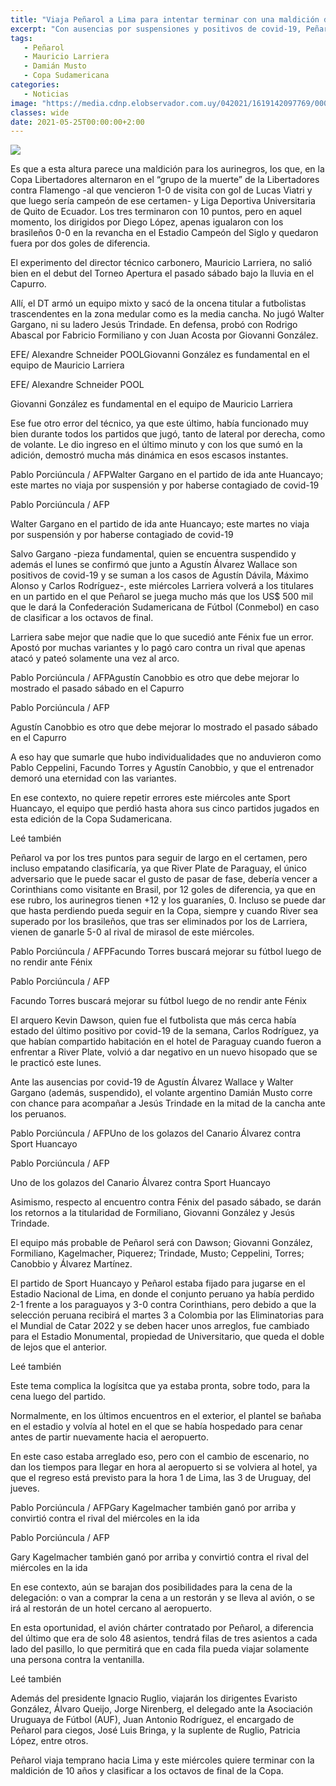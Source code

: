 ```yaml
---
title: "Viaja Peñarol a Lima para intentar terminar con una maldición de 10 años"
excerpt: "Con ausencias por suspensiones y positivos de covid-19, Peñarol viaja en la mañana de este martes a Lima y el miércoles a las 21.30 buscará terminar con una maldición de 10 años; Larriera tiene pronto el equipo"
tags:
   - Peñarol
   - Mauricio Larriera
   - Damián Musto
   - Copa Sudamericana
categories:
   - Noticias
image: "https://media.cdnp.elobservador.com.uy/042021/1619142097769/000_98K6GD.jpg?&cw=1170"
classes: wide
date: 2021-05-25T00:00:00+2:00
---
```



<img src="https://media.cdnp.elobservador.com.uy/042021/1619142097769/000_98K6GD.jpg?&cw=1170">


Es que a esta altura parece una maldición para los aurinegros, los que, en la Copa Libertadores alternaron en el “grupo de la muerte” de la Libertadores contra Flamengo -al que vencieron 1-0 de visita con gol de Lucas Viatri y que luego sería campeón de ese certamen- y Liga Deportiva Universitaria de Quito de Ecuador. Los tres terminaron con 10 puntos, pero en aquel momento, los dirigidos por Diego López, apenas igualaron con los brasileños 0-0 en la revancha en el Estadio Campeón del Siglo y quedaron fuera por dos goles de diferencia.


El experimento del director técnico carbonero, Mauricio Larriera, no salió bien en el debut del Torneo Apertura el pasado sábado bajo la lluvia en el Capurro.


Allí, el DT armó un equipo mixto y sacó de la oncena titular a futbolistas trascendentes en la zona medular como es la media cancha. No jugó Walter Gargano, ni su ladero Jesús Trindade. En defensa, probó con Rodrigo Abascal por Fabricio Formiliano y con Juan Acosta por Giovanni González.


EFE/ Alexandre Schneider POOLGiovanni González es fundamental en el equipo de Mauricio Larriera


EFE/ Alexandre Schneider POOL


Giovanni González es fundamental en el equipo de Mauricio Larriera


Ese fue otro error del técnico, ya que este último, había funcionado muy bien durante todos los partidos que jugó, tanto de lateral por derecha, como de volante. Le dio ingreso en el último minuto y con los que sumó en la adición, demostró mucha más dinámica en esos escasos instantes.


Pablo Porciúncula / AFPWalter Gargano en el partido de ida ante Huancayo; este martes no viaja por suspensión y por haberse contagiado de covid-19


Pablo Porciúncula / AFP


Walter Gargano en el partido de ida ante Huancayo; este martes no viaja por suspensión y por haberse contagiado de covid-19


Salvo Gargano -pieza fundamental, quien se encuentra suspendido y además el lunes se confirmó que junto a Agustín Álvarez Wallace son positivos de covid-19 y se suman a los casos de Agustín Dávila, Máximo Alonso y Carlos Rodríguez-, este miércoles Larriera volverá a los titulares en un partido en el que Peñarol se juega mucho más que los US$ 500 mil que le dará la Confederación Sudamericana de Fútbol (Conmebol) en caso de clasificar a los octavos de final.


Larriera sabe mejor que nadie que lo que sucedió ante Fénix fue un error. Apostó por muchas variantes y lo pagó caro contra un rival que apenas atacó y pateó solamente una vez al arco.


Pablo Porciúncula / AFPAgustín Canobbio es otro que debe mejorar lo mostrado el pasado sábado en el Capurro


Pablo Porciúncula / AFP


Agustín Canobbio es otro que debe mejorar lo mostrado el pasado sábado en el Capurro


A eso hay que sumarle que hubo individualidades que no anduvieron como Pablo Ceppelini, Facundo Torres y Agustín Canobbio, y que el entrenador demoró una eternidad con las variantes.


En ese contexto, no quiere repetir errores este miércoles ante Sport Huancayo, el equipo que perdió hasta ahora sus cinco partidos jugados en esta edición de la Copa Sudamericana.


Leé también


Peñarol va por los tres puntos para seguir de largo en el certamen, pero incluso empatando clasificaría, ya que River Plate de Paraguay, el único adversario que le puede sacar el gusto de pasar de fase, debería vencer a Corinthians como visitante en Brasil, por 12 goles de diferencia, ya que en ese rubro, los aurinegros tienen +12 y los guaraníes, 0. Incluso se puede dar que hasta perdiendo pueda seguir en la Copa, siempre y cuando River sea superado por los brasileños, que tras ser eliminados por los de Larriera, vienen de ganarle 5-0 al rival de mirasol de este miércoles.


Pablo Porciúncula / AFPFacundo Torres buscará mejorar su fútbol luego de no rendir ante Fénix


Pablo Porciúncula / AFP


Facundo Torres buscará mejorar su fútbol luego de no rendir ante Fénix


El arquero Kevin Dawson, quien fue el futbolista que más cerca había estado del último positivo por covid-19 de la semana, Carlos Rodríguez, ya que habían compartido habitación en el hotel de Paraguay cuando fueron a enfrentar a River Plate, volvió a dar negativo en un nuevo hisopado que se le practicó este lunes.


Ante las ausencias por covid-19 de Agustín Álvarez Wallace y Walter Gargano (además, suspendido), el volante argentino Damián Musto corre con chance para acompañar a Jesús Trindade en la mitad de la cancha ante los peruanos.


Pablo Porciúncula / AFPUno de los golazos del Canario Álvarez contra Sport Huancayo


Pablo Porciúncula / AFP


Uno de los golazos del Canario Álvarez contra Sport Huancayo


Asimismo, respecto al encuentro contra Fénix del pasado sábado, se darán los retornos a la titularidad de Formiliano, Giovanni González y Jesús Trindade.


El equipo más probable de Peñarol será con Dawson; Giovanni González, Formiliano, Kagelmacher, Piquerez; Trindade, Musto; Ceppelini, Torres; Canobbio y Álvarez Martínez.


El partido de Sport Huancayo y Peñarol estaba fijado para jugarse en el Estadio Nacional de Lima, en donde el conjunto peruano ya había perdido 2-1 frente a los paraguayos y 3-0 contra Corinthians, pero debido a que la selección peruana recibirá el martes 3 a Colombia por las Eliminatorias para el Mundial de Catar 2022 y se deben hacer unos arreglos, fue cambiado para el Estadio Monumental, propiedad de Universitario, que queda el doble de lejos que el anterior.


Leé también


Este tema complica la logísitca que ya estaba pronta, sobre todo, para la cena luego del partido.


Normalmente, en los últimos encuentros en el exterior, el plantel se bañaba en el estadio y volvía al hotel en el que se había hospedado para cenar antes de partir nuevamente hacia el aeropuerto.


En este caso estaba arreglado eso, pero con el cambio de escenario, no dan los tiempos para llegar en hora al aeropuerto si se volviera al hotel, ya que el regreso está previsto para la hora 1 de Lima, las 3 de Uruguay, del jueves.


Pablo Porciúncula / AFPGary Kagelmacher también ganó por arriba y convirtió contra el rival del miércoles en la ida


Pablo Porciúncula / AFP


Gary Kagelmacher también ganó por arriba y convirtió contra el rival del miércoles en la ida


En ese contexto, aún se barajan dos posibilidades para la cena de la delegación: o van a comprar la cena a un restorán y se lleva al avión, o se irá al restorán de un hotel cercano al aeropuerto.


En esta oportunidad, el avión chárter contratado por Peñarol, a diferencia del último que era de solo 48 asientos, tendrá filas de tres asientos a cada lado del pasillo, lo que permitirá que en cada fila pueda viajar solamente una persona contra la ventanilla.


Leé también


Además del presidente Ignacio Ruglio, viajarán los dirigentes Evaristo González, Álvaro Queijo, Jorge Nirenberg, el delegado ante la Asociación Uruguaya de Fútbol (AUF), Juan Antonio Rodríguez, el encargado de Peñarol para ciegos, José Luis Bringa, y la suplente de Ruglio, Patricia López, entre otros.


Peñarol viaja temprano hacia Lima y este miércoles quiere terminar con la maldición de 10 años y clasificar a los octavos de final de la Copa.


